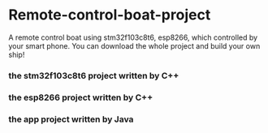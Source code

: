 # Remote-control-boat-project
A remote control boat using stm32f103c8t6, esp8266, which controlled by your smart phone. You can download the whole project and build your own ship!
### the stm32f103c8t6 project written by C++
### the esp8266 project written by C++
### the app project written by Java
